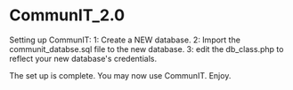 # CommunIT_2.0

Setting up CommunIT:
1: Create a NEW database.
2: Import the communit_databse.sql file to the new database.
3: edit the db_class.php to reflect your new database's credentials.

The set up is complete. 
You may now use CommunIT.
Enjoy.
